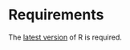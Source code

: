 # Requirements

The [latest version](https://drive.google.com/file/d/1TZ1yTKb2SdLAp489b1Ep7W9IQsTTDWE9/view?usp=sharing) of R is required.
